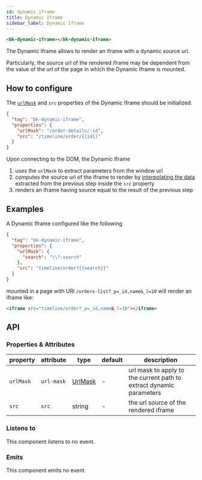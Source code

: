 ```yaml
---
id: dynamic_iframe
title: Dynamic Iframe
sidebar_label: Dynamic Iframe
---
```


<!--
WARNING: this file was automatically generated by Mia-Platform Doc Aggregator.
DO NOT MODIFY IT BY HAND.
Instead, modify the source file and run the aggregator to regenerate this file.
-->

<!--
WARNING:
This file is automatically generated. Please edit the 'README' file of the corresponding component and run `yarn copy:docs`
-->

[url-mask]: ../40_core_concepts.md#extracting-data-from-url---urlmask
[dynamic-configuration]: ../40_core_concepts.md#dynamic-configuration



```html
<bk-dynamic-iframe></bk-dynamic-iframe>
```

The Dynamic Iframe allows to render an iframe with a dynamic source url.

Particularly, the source url of the rendered iframe may be dependent from the value of the url of the page in which the Dynamic Iframe is mounted.

## How to configure

The [`urlMask`][url-mask] and `src` properties of the Dynamic Iframe should be initialized.

```json
{
  "tag": "bk-dynamic-iframe",
  "properties": {
    "urlMask": "/order-details/:id",
    "src": "/timeline/order/{{id}}"
  }
}
```

Upon connecting to the DOM, the Dynamic Iframe
  1. uses the `urlMask` to extract parameters from the window url
  2. computes the source url of the iframe to render by [interpolating the data][dynamic-configuration] extracted from the previous step inside the `src` property
  3. renders an iframe having source equal to the result of the previous step

## Examples

A Dynamic Iframe configured like the following

```json
{
  "tag": "bk-dynamic-iframe",
  "properties": {
    "urlMask": {
      "search": "\\?:search"
    },
    "src": "timeline/order?{{search}}"
  }
}
```

mounted in a page with URl `/orders-list?_p=_id,name&_l=10` will render an iframe like:

```html
<iframe src="timeline/order?_p=_id,name&_l=10"></iframe>
```

## API

### Properties & Attributes

| property  | attribute  | type                | default | description                                                         |
| --------- | ---------- | ------------------- | ------- | ------------------------------------------------------------------- |
| `urlMask` | `url-mask` | [UrlMask][url-mask] | -       | url mask to apply to the current path to extract dynamic parameters |
| `src`     | `src`      | string              | -       | the url source of the rendered iframe                               |


### Listens to

This component listens to no event.

### Emits

This component emits no event.
